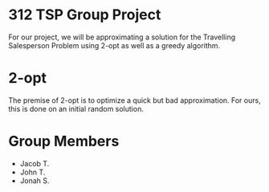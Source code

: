 # 312 TSP Group Project
For our project, we will be approximating a solution for the Travelling Salesperson Problem using 2-opt as well as a greedy algorithm.


# 2-opt
The premise of 2-opt is to optimize a quick but bad approximation. For ours, this is done on an initial random solution.


# Group Members
- Jacob T.
- John T.
- Jonah S.

